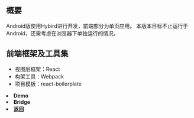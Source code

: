 ## 概要
Android版使用Hybird进行开发，前端部分为单页应用。
本版本目标不止运行于Android，还需考虑在浏览器下单独运行的情况。

## 前端框架及工具集
- 视图层框架：React
- 构架工具：Webpack
- 项目模板：react-boilerplate

<li><Link to={'/demo#fliproute'}><span className="follow"></span><strong>Demo</strong></Link></li>
<li><Link to={'/bridgeTest'}><span className="follow"></span><strong>Bridge</strong></Link></li>
<li><a href="javascript:window.history.back();"><span className="follow"></span><strong>返回</strong></a></li>



